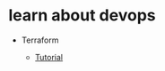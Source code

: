 # learn about devops

* Terraform

    * [Tutorial](https://devopsvn.tech/terraform-series/terraform)